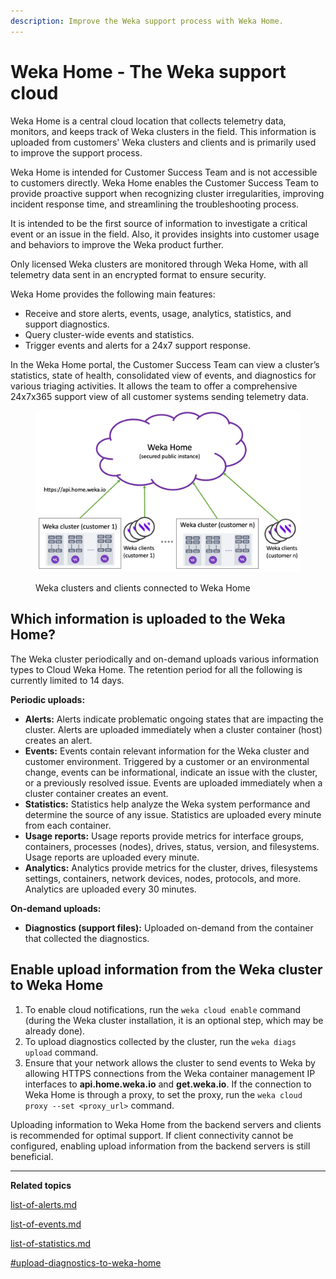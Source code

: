 ```yaml
---
description: Improve the Weka support process with Weka Home.
---
```


# Weka Home - The Weka support cloud

Weka Home is a central cloud location that collects telemetry data, monitors, and keeps track of Weka clusters in the field. This information is uploaded from customers' Weka clusters and clients and is primarily used to improve the support process.

Weka Home is intended for Customer Success Team and is not accessible to customers directly. Weka Home enables the Customer Success Team to provide proactive support when recognizing cluster irregularities, improving incident response time, and streamlining the troubleshooting process.

It is intended to be the first source of information to investigate a critical event or an issue in the field. Also, it provides insights into customer usage and behaviors to improve the Weka product further.

Only licensed Weka clusters are monitored through Weka Home, with all telemetry data sent in an encrypted format to ensure security.&#x20;

Weka Home provides the following main features:&#x20;

* Receive and store alerts, events, usage, analytics, statistics, and support diagnostics.
* Query cluster-wide events and statistics.
* Trigger events and alerts for a 24x7 support response.

In the Weka Home portal, the Customer Success Team can view a cluster’s statistics, state of health, consolidated view of events, and diagnostics for various triaging activities. It allows the team to offer a comprehensive 24x7x365 support view of all customer systems sending telemetry data.&#x20;

<figure><img src="../../.gitbook/assets/wekahome_overview.png" alt=""><figcaption><p>Weka clusters and clients connected to Weka Home</p></figcaption></figure>

## Which information is uploaded to the Weka Home?

The Weka cluster periodically and on-demand uploads various information types to Cloud Weka Home. The retention period for all the following is currently limited to 14 days. &#x20;

**Periodic uploads:**

* **Alerts:** Alerts indicate problematic ongoing states that are impacting the cluster. Alerts are uploaded immediately when a cluster container (host) creates an alert.
* **Events:** Events contain relevant information for the Weka cluster and customer environment. Triggered by a customer or an environmental change, events can be informational, indicate an issue with the cluster, or a previously resolved issue. Events are uploaded immediately when a cluster container creates an event.
* **Statistics:** Statistics help analyze the Weka system performance and determine the source of any issue. Statistics are uploaded every minute from each container.
* **Usage reports:**  Usage reports provide metrics for interface groups, containers, processes (nodes), drives, status, version, and filesystems. Usage reports are uploaded every minute.
* **Analytics:** Analytics provide metrics for the cluster, drives, filesystems settings, containers, network devices, nodes, protocols, and more. Analytics are uploaded every 30 minutes.

**On-demand uploads:**

* **Diagnostics (support files):** Uploaded on-demand from the container that collected the diagnostics.

## Enable upload information from the Weka cluster to Weka Home

1. To enable cloud notifications, run the `weka cloud enable` command (during the Weka cluster installation, it is an optional step, which may be already done).
2. To upload diagnostics collected by the cluster, run the `weka diags upload` command.
3. Ensure that your network allows the cluster to send events to Weka by allowing HTTPS connections from the Weka container management IP interfaces to **api.home.weka.io** and **get.weka.io**. If the connection to Weka Home is through a proxy, to set the proxy, run the `weka cloud proxy --set <proxy_url>` command.

Uploading information to Weka Home from the backend servers and clients is recommended for optimal support. If client connectivity cannot be configured, enabling upload information from the backend servers is still beneficial.

****

**Related topics**

[list-of-alerts.md](../../usage/alerts/list-of-alerts.md "mention")

[list-of-events.md](../../usage/events/list-of-events.md "mention")

[list-of-statistics.md](../../usage/statistics/list-of-statistics.md "mention")

[#upload-diagnostics-to-weka-home](../diagnostics-management/diagnostics-utility.md#upload-diagnostics-to-weka-home "mention")
